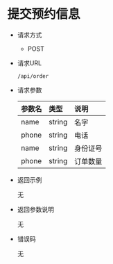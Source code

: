 # 提交预约信息

- 请求方式
    - POST
    
- 请求URL

    `/api/order`
    
- 请求参数

    |参数名|类型|说明|
    |:---|:---|:---|
    |name|string|名字|
    |phone|string|电话|
    |name|string|身份证号|
    |phone|string|订单数量|


- 返回示例
  
  无

- 返回参数说明

    无
- 错误码

    无